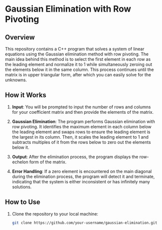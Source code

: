 # Gaussian Elimination with Row Pivoting

## Overview

This repository contains a C++ program that solves a system of linear equations using the Gaussian elimination method with row pivoting. The main idea behind this method is to select the first element in each row as the leading element and normalize it to 1 while simultaneously zeroing out the elements below it in the same column. This process continues until the matrix is in upper triangular form, after which you can easily solve for the unknowns.

## How it Works

1. **Input**: You will be prompted to input the number of rows and columns for your coefficient matrix and then provide the elements of the matrix.

2. **Gaussian Elimination**: The program performs Gaussian elimination with row pivoting. It identifies the maximum element in each column below the leading element and swaps rows to ensure the leading element is the largest in its column. Then, it scales the leading element to 1 and subtracts multiples of it from the rows below to zero out the elements below it.

3. **Output**: After the elimination process, the program displays the row-echelon form of the matrix.

4. **Error Handling**: If a zero element is encountered on the main diagonal during the elimination process, the program will detect it and terminate, indicating that the system is either inconsistent or has infinitely many solutions.

## How to Use

1. Clone the repository to your local machine:

   ```bash
   git clone https://github.com/your-username/gaussian-elimination.git
